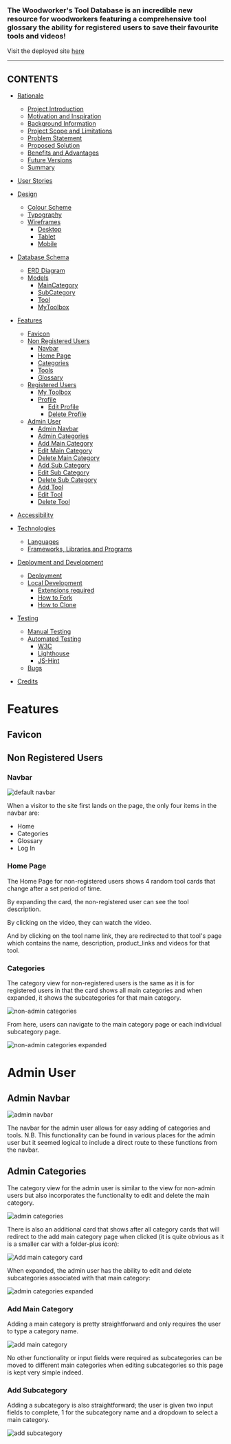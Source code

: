### The Woodworker's Tool Database is an incredible new resource for woodworkers featuring a comprehensive tool glossary the ability for registered users to save their favourite tools and videos!

Visit the deployed site [here](https://#)

- - -

## CONTENTS

* [Rationale](#rationale)
  * [Project Introduction](#project-introduction)
  * [Motivation and Inspiration](#motivation-and-inspiration)
  * [Background Information](#background-information)
  * [Project Scope and Limitations](#project-scope-and-limitations)
  * [Problem Statement](#problem-statement)
  * [Proposed Solution](#proposed-solution)
  * [Benefits and Advantages](#benefits-and-advantages)
  * [Future Versions](#future-versions)
  * [Summary](#summary)

* [User Stories](#user-stories)

* [Design](#design)
  * [Colour Scheme](#colour-scheme)
  * [Typography](#typography)
  * [Wireframes](#wireframes)
    * [Desktop](#desktop)
    * [Tablet](#tablet)
    * [Mobile](#mobile)

* [Database Schema](#database-schema)
  * [ERD Diagram](#erd-diagram)
  * [Models](#models)
    * [MainCategory](#maincategory)
    * [SubCategory](#subcategory)
    * [Tool](#tool)
    * [MyToolbox](#mytoolbox)

* [Features](#features)
  * [Favicon](#favicon)
  * [Non Registered Users](#non-registered-users)
    * [Navbar](#navbar)
    * [Home Page](#home-page)
    * [Categories](#categories)
    * [Tools](#tools)
    * [Glossary](#glossary) 
  * [Registered Users](#registered-users)
    * [My Toolbox](#my-toolbox)
    * [Profile](#profile)
      * [Edit Profile](#edit-profile)
      * [Delete Profile](#delete-profile)
  * [Admin User](#admin-user)
    * [Admin Navbar](#admin-navbar)
    * [Admin Categories](#admin-categories)
    * [Add Main Category](#add-main-category)
    * [Edit Main Category](#edit-main-category)
    * [Delete Main Category](#delete-main-category)
    * [Add Sub Category](#add-sub-category)
    * [Edit Sub Category](#edit-sub-category)
    * [Delete Sub Category](#delete-sub-category)
    * [Add Tool](#add-tool)
    * [Edit Tool](#edit-tool)
    * [Delete Tool](#delete-tool)

* [Accessibility](#accessibility)

* [Technologies](#technologies)
  * [Languages](#languages)
  * [Frameworks, Libraries and Programs](#frameworks-libraries-and-programs)

* [Deployment and Development](#deployment-and-development)
  * [Deployment](#deployment)
  * [Local Development](#local-development)
    * [Extensions required](#extensions-required)
    * [How to Fork](#how-to-fork)
    * [How to Clone](#how-to-clone)

* [Testing](#testing)
  * [Manual Testing](#manual-testing)
  * [Automated Testing](#automated-testing)
    * [W3C](#W3C)
    * [Lighthouse](#Lighthouse)
    * [JS-Hint](#js-hint)
  * [Bugs](#Bugs)
  
* [Credits](#credits)




# Features

## Favicon

## Non Registered Users

### Navbar

![default navbar](tool_db/static/images/default-navbar.png)

When a visitor to the site first lands on the page, the only four items in the navbar are: 

* Home
* Categories
* Glossary
* Log In

### Home Page

The Home Page for non-registered users shows 4 random tool cards that change after a set period of time. 

By expanding the card, the non-registered user can see the tool description.

By clicking on the video, they can watch the video.

And by clicking on the tool name link, they are redirected to that tool's page which contains the name, description, product_links and videos for that tool.


### Categories

The category view for non-registered users is the same as it is for registered users in that the card shows all main categories and when expanded, it shows the subcategories for that main category. 

![non-admin categories](tool_db/static/images/non-admin-categories.png)

From here, users can navigate to the main category page or each individual subcategory page.

![non-admin categories expanded](tool_db/static/images/non-admin-categories-expanded.png)


# Admin User

## Admin Navbar

![admin navbar](tool_db/static/images/admin-navbar.png)

The navbar for the admin user allows for easy adding of categories and tools. N.B. This functionality can be found in various places for the admin user but it seemed logical to include a direct route to these functions from the navbar.

## Admin Categories

The category view for the admin user is similar to the view for non-admin users but also incorporates the functionality to edit and delete the main category.

![admin categories](tool_db/static/images/admin-categories.png)

There is also an additional card that shows after all category cards that will redirect to the add main category page when clicked (it is quite obvious as it is a smaller car with a folder-plus icon):

![Add main category card](tool_db/static/images/add-main-category-card.png)

When expanded, the admin user has the ability to edit and delete subcategories associated with that main category:

![admin categories expanded](tool_db/static/images/admin-categories-expanded.png)

### Add Main Category

Adding a main category is pretty straightforward and only requires the user to type a category name. 

![add main category](tool_db/static/images/add-main-category.png)

No other functionality or input fields were required as subcategories can be moved to different main categories when editing subcategories so this page is kept very simple indeed.

### Add Subcategory

Adding a subcategory is also straightforward; the user is given two input fields to complete, 1 for the subcategory name and a dropdown to select a main category. 

![add subcategory](tool_db/static/images/add-subcategory.png)
